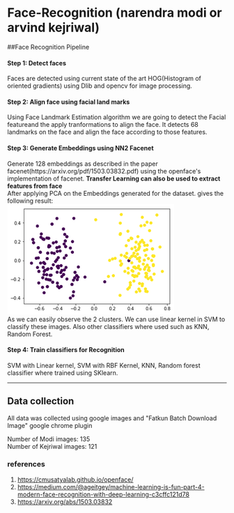 # Face-Recognition (narendra modi or arvind kejriwal)

##Face Recognition Pipeline

<h4>Step 1: Detect faces</h4>
<p>Faces are detected using current state of the art HOG(Histogram of oriented gradients) using Dlib and opencv for image processing. 
</p>
<h4>Step 2: Align face using facial land marks</h4>
<p>Using Face Landmark Estimation algorithm we are going to detect the Facial featureand the apply tranformations to align the face. It detects 68 landmarks on the face and align the face according to those features.
</p>
<h4>Step 3: Generate Embeddings using NN2 Facenet</h4>
<p>
Generate 128 embeddings as described in the paper facenet(https://arxiv.org/pdf/1503.03832.pdf) using the openface's implementation of facenet.
<strong>Transfer Learning can also be used to extract features from face</strong>
<br>
After applying PCA on the Embeddings generated for the dataset. gives the following result:
<br>
<img src="pca_embeddings_openface.png">
<br>
As we can easily observe the 2 clusters. We can use linear kernel in SVM to classify these images. Also other classifiers where used such as KNN, Random Forest. 
</p>
<h4>Step 4: Train classifiers for Recognition</h4>
<p>
SVM with Linear kernel, SVM with RBF Kernel, KNN, Random forest classifier where trained using SKlearn.
</p>
<hr />
<h2>Data collection</h2>
<p>All data was collected using google images and "Fatkun Batch Download Image" google chrome plugin</p>
<p>Number of Modi images: 135 <br>
Number of Kejriwal images: 121</p>
  
### references

1. https://cmusatyalab.github.io/openface/
2. https://medium.com/@ageitgey/machine-learning-is-fun-part-4-modern-face-recognition-with-deep-learning-c3cffc121d78
3. https://arxiv.org/abs/1503.03832

